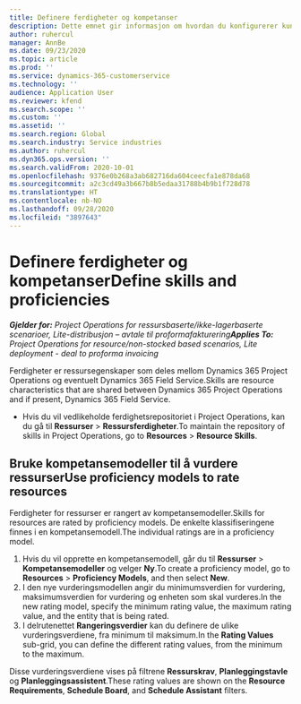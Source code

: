 ```yaml
---
title: Definere ferdigheter og kompetanser
description: Dette emnet gir informasjon om hvordan du konfigurerer kunnskapsmodeller for å vurdere ressurser.
author: ruhercul
manager: AnnBe
ms.date: 09/23/2020
ms.topic: article
ms.prod: ''
ms.service: dynamics-365-customerservice
ms.technology: ''
audience: Application User
ms.reviewer: kfend
ms.search.scope: ''
ms.custom: ''
ms.assetid: ''
ms.search.region: Global
ms.search.industry: Service industries
ms.author: ruhercul
ms.dyn365.ops.version: ''
ms.search.validFrom: 2020-10-01
ms.openlocfilehash: 9376e0b268a3ab682716da604ceecfa1e878da68
ms.sourcegitcommit: a2c3cd49a3b667b8b5edaa31788b4b9b1f728d78
ms.translationtype: HT
ms.contentlocale: nb-NO
ms.lasthandoff: 09/28/2020
ms.locfileid: "3897643"
---
```

# <a name="define-skills-and-proficiencies"></a><span data-ttu-id="96a06-103">Definere ferdigheter og kompetanser</span><span class="sxs-lookup"><span data-stu-id="96a06-103">Define skills and proficiencies</span></span>

<span data-ttu-id="96a06-104">_**Gjelder for:** Project Operations for ressursbaserte/ikke-lagerbaserte scenarioer, Lite-distribusjon – avtale til proformafakturering_</span><span class="sxs-lookup"><span data-stu-id="96a06-104">_**Applies To:** Project Operations for resource/non-stocked based scenarios, Lite deployment - deal to proforma invoicing_</span></span>

<span data-ttu-id="96a06-105">Ferdigheter er ressursegenskaper som deles mellom Dynamics 365 Project Operations og eventuelt Dynamics 365 Field Service.</span><span class="sxs-lookup"><span data-stu-id="96a06-105">Skills are resource characteristics that are shared between Dynamics 365 Project Operations and if present, Dynamics 365 Field Service.</span></span> 

- <span data-ttu-id="96a06-106">Hvis du vil vedlikeholde ferdighetsrepositoriet i Project Operations, kan du gå til **Ressurser** \> **Ressursferdigheter**.</span><span class="sxs-lookup"><span data-stu-id="96a06-106">To maintain the repository of skills in Project Operations, go to **Resources** \> **Resource Skills**.</span></span> 

## <a name="use-proficiency-models-to-rate-resources"></a><span data-ttu-id="96a06-107">Bruke kompetansemodeller til å vurdere ressurser</span><span class="sxs-lookup"><span data-stu-id="96a06-107">Use proficiency models to rate resources</span></span>

<span data-ttu-id="96a06-108">Ferdigheter for ressurser er rangert av kompetansemodeller.</span><span class="sxs-lookup"><span data-stu-id="96a06-108">Skills for resources are rated by proficiency models.</span></span> <span data-ttu-id="96a06-109">De enkelte klassifiseringene finnes i en kompetansemodell.</span><span class="sxs-lookup"><span data-stu-id="96a06-109">The individual ratings are in a proficiency model.</span></span> 

1. <span data-ttu-id="96a06-110">Hvis du vil opprette en kompetansemodell, går du til **Ressurser** \> **Kompetansemodeller** og velger **Ny**.</span><span class="sxs-lookup"><span data-stu-id="96a06-110">To create a proficiency model, go to **Resources** \> **Proficiency Models**, and then select **New**.</span></span>
2. <span data-ttu-id="96a06-111">I den nye vurderingsmodellen angir du minimumsverdien for vurdering, maksimumsverdien for vurdering og enheten som skal vurderes.</span><span class="sxs-lookup"><span data-stu-id="96a06-111">In the new rating model, specify the minimum rating value, the maximum rating value, and the entity that is being rated.</span></span>
3. <span data-ttu-id="96a06-112">I delrutenettet **Rangeringsverdier** kan du definere de ulike vurderingsverdiene, fra minimum til maksimum.</span><span class="sxs-lookup"><span data-stu-id="96a06-112">In the **Rating Values** sub-grid, you can define the different rating values, from the minimum to the maximum.</span></span>


<span data-ttu-id="96a06-113">Disse vurderingsverdiene vises på filtrene **Ressurskrav**, **Planleggingstavle** og **Planleggingsassistent**.</span><span class="sxs-lookup"><span data-stu-id="96a06-113">These rating values are shown on the **Resource Requirements**, **Schedule Board**, and **Schedule Assistant** filters.</span></span>
